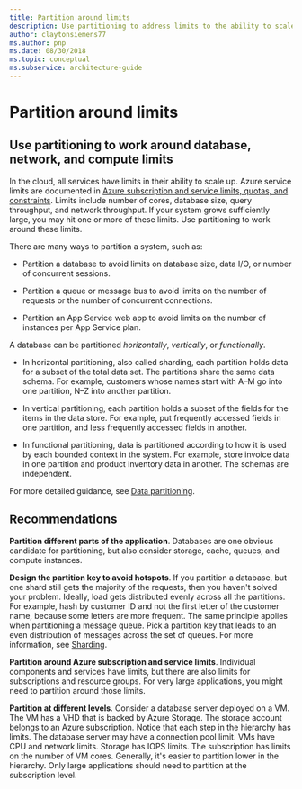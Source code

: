 ```yaml
---
title: Partition around limits
description: Use partitioning to address limits to the ability to scale up. Limits include number of cores, database size, query throughput, and network throughput.
author: claytonsiemens77
ms.author: pnp
ms.date: 08/30/2018
ms.topic: conceptual
ms.subservice: architecture-guide
---
```


# Partition around limits

## Use partitioning to work around database, network, and compute limits

In the cloud, all services have limits in their ability to scale up. Azure service limits are documented in [Azure subscription and service limits, quotas, and constraints][azure-limits]. Limits include number of cores, database size, query throughput, and network throughput. If your system grows sufficiently large, you may hit one or more of these limits. Use partitioning to work around these limits.

There are many ways to partition a system, such as:

- Partition a database to avoid limits on database size, data I/O, or number of concurrent sessions.

- Partition a queue or message bus to avoid limits on the number of requests or the number of concurrent connections.

- Partition an App Service web app to avoid limits on the number of instances per App Service plan.

A database can be partitioned *horizontally*, *vertically*, or *functionally*.

- In horizontal partitioning, also called sharding, each partition holds data for a subset of the total data set. The partitions share the same data schema. For example, customers whose names start with A&ndash;M go into one partition, N&ndash;Z into another partition.

- In vertical partitioning, each partition holds a subset of the fields for the items in the data store. For example, put frequently accessed fields in one partition, and less frequently accessed fields in another.

- In functional partitioning, data is partitioned according to how it is used by each bounded context in the system. For example, store invoice data in one partition and product inventory data in another. The schemas are independent.

For more detailed guidance, see [Data partitioning][data-partitioning-guidance].

## Recommendations

**Partition different parts of the application**. Databases are one obvious candidate for partitioning, but also consider storage, cache, queues, and compute instances.

**Design the partition key to avoid hotspots**. If you partition a database, but one shard still gets the majority of the requests, then you haven't solved your problem. Ideally, load gets distributed evenly across all the partitions. For example, hash by customer ID and not the first letter of the customer name, because some letters are more frequent. The same principle applies when partitioning a message queue. Pick a partition key that leads to an even distribution of messages across the set of queues. For more information, see [Sharding][sharding].

**Partition around Azure subscription and service limits**. Individual components and services have limits, but there are also limits for subscriptions and resource groups. For very large applications, you might need to partition around those limits.

**Partition at different levels**. Consider a database server deployed on a VM. The VM has a VHD that is backed by Azure Storage. The storage account belongs to an Azure subscription. Notice that each step in the hierarchy has limits. The database server may have a connection pool limit. VMs have CPU and network limits. Storage has IOPS limits. The subscription has limits on the number of VM cores. Generally, it's easier to partition lower in the hierarchy. Only large applications should need to partition at the subscription level.

<!-- links -->

[azure-limits]: /azure/azure-subscription-service-limits
[data-partitioning-guidance]: ../../best-practices/data-partitioning.yml
[sharding]: ../../patterns/sharding.yml
